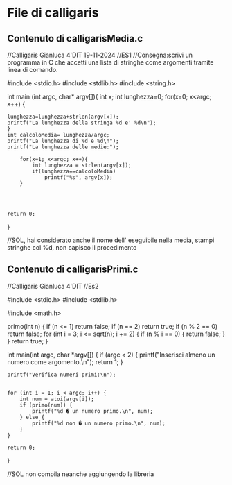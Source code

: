 # File di calligaris

## Contenuto di calligarisMedia.c

//Calligaris Gianluca 4'DIT 19-11-2024
//ES1
//Consegna:scrivi un programma in C che accetti una lista di stringhe come argomenti tramite linea di comando.

#include <stdio.h>
#include <stdlib.h>
#include <string.h>

int main (int argc, char* argv[]){
	int x;
	int lunghezza=0;
	for(x=0; x<argc; x++)
	{
		
	
	lunghezza=lunghezza+strlen(argv[x]);
	printf("La lunghezza della stringa %d e' %d\n");
	}
	int calcoloMedia= lunghezza/argc;
	printf("La lunghezza di %d e %d\n");
	printf("La lunghezza delle medie:");
	
		for(x=1; x<argc; x++){
			int lunghezza = strlen(argv[x]);
			if(lunghezza==calcoloMedia)
				printf("%s", argv[x]);
		}
	

	
	
	return 0;	
}

//SOL, hai considerato anche il nome dell' eseguibile nella media, stampi stringhe col %d, non capisco il procedimento

## Contenuto di calligarisPrimi.c

//Calligaris Gianluca 4'DIT
//Es2

#include <stdio.h>
#include <stdlib.h>

#include <math.h>

 primo(int n) {
    if (n <= 1) return false;
    if (n == 2) return true;
    if (n % 2 == 0) return false; 
    for (int i = 3; i <= sqrt(n); i += 2) {
        if (n % i == 0) {
            return false;
        }
    }
    return true;
}

int main(int argc, char *argv[]) {
    if (argc < 2) {
        printf("Inserisci almeno un numero come argomento.\n");
        return 1;
    }

    printf("Verifica numeri primi:\n");

    
    for (int i = 1; i < argc; i++) {
        int num = atoi(argv[i]); 
        if (primo(num)) {
            printf("%d � un numero primo.\n", num);
        } else {
            printf("%d non � un numero primo.\n", num);
        }
    }

    return 0;
}

//SOL non compila neanche aggiungendo la libreria

